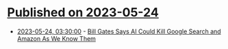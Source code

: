 # [Published on 2023-05-24](index.md)

* [2023-05-24, 03:30:00](https://slashdot.org/story/23/05/23/2311223/bill-gates-says-ai-could-kill-google-search-and-amazon-as-we-know-them?utm_source=rss1.0mainlinkanon&utm_medium=feed) - [Bill Gates Says AI Could Kill Google Search and Amazon As We Know Them](https://slashdot.org/story/23/05/23/2311223/bill-gates-says-ai-could-kill-google-search-and-amazon-as-we-know-them?utm_source=rss1.0mainlinkanon&utm_medium=feed)
